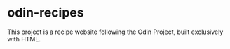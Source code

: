 # odin-recipes
This project is a recipe website following the Odin Project, built exclusively with HTML.